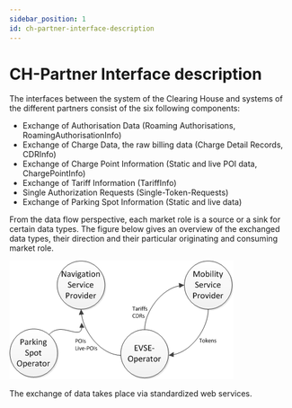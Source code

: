 ```yaml
---
sidebar_position: 1
id: ch-partner-interface-description
---
```

# CH-Partner Interface description

The interfaces between the system of the Clearing House and systems of
the different partners consist of the six following components:

* Exchange of Authorisation Data (Roaming Authorisations, 
  RoamingAuthorisationInfo)
* Exchange of Charge Data, the raw billing data (Charge Detail 
  Records, CDRInfo)
* Exchange of Charge Point Information (Static and live POI data, 
  ChargePointInfo)
* Exchange of Tariff Information (TariffInfo)
* Single Authorization Requests (Single-Token-Requests)
* Exchange of Parking Spot Information (Static and live data)

From the data flow perspective, each market role is a source or a sink
for certain data types. The figure below gives an overview of
the exchanged data types, their direction and their particular
originating and consuming market role.

![Figure Data flow and direction overview](../../media/DataFlows.png "Data flow and direction overview")

The exchange of data takes place via standardized web services.

